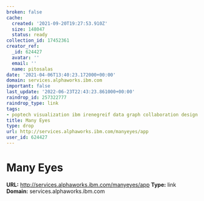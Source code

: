 ```yaml
---
broken: false
cache:
  created: '2021-09-20T19:27:53.910Z'
  size: 148047
  status: ready
collection_id: 17452361
creator_ref:
  _id: 624427
  avatar: ''
  email: ''
  name: pitosalas
date: '2021-04-06T13:40:23.172000+00:00'
domain: services.alphaworks.ibm.com
important: false
last_update: '2022-06-23T22:43:23.861000+00:00'
raindrop_id: 257322777
raindrop_type: link
tags:
- poptech visualization ibm irenegreif data graph collaboration design
title: Many Eyes
type: drop
url: http://services.alphaworks.ibm.com/manyeyes/app
user_id: 624427
---
```


# Many Eyes

**URL:** http://services.alphaworks.ibm.com/manyeyes/app
**Type:** link
**Domain:** services.alphaworks.ibm.com

